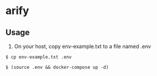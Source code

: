 # arify

## Usage

1. On your host, copy env-example.txt to a file named .env 

```
$ cp env-example.txt .env
```

```
$ (source .env && docker-compose up -d)
```
